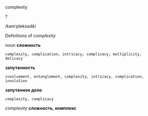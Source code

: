 complexity

?

/kəmˈpleksədē/

Definitions of _complexity_

noun
**сложность**

    complexity, complication, intricacy, complicacy, multiplicity, delicacy
**запутанность**

    involvement, entanglement, complexity, intricacy, complication, involution
**запутанное дело**

    complexity, complicacy

_complexity_
**сложность**, **комплекс**